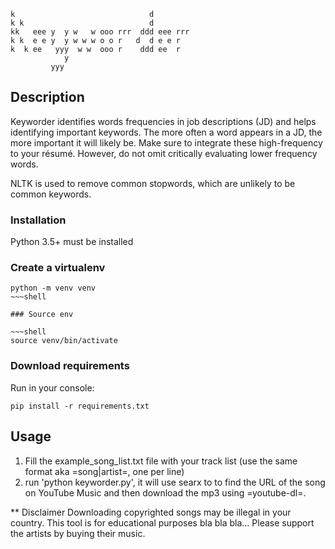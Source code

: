 
~~~shell
k                              d         
k k                            d         
kk   eee y  y w   w ooo rrr  ddd eee rrr 
k k  e e y  y w w w o o r   d  d e e r   
k  k ee   yyy  w w  ooo r    ddd ee  r   
            y                            
         yyy                             
~~~

## Description

Keyworder identifies words frequencies in job descriptions (JD) and helps identifying important keywords.
The more often a word appears in a JD, the more important it will likely be.
Make sure to integrate these high-frequency to your résumé.
However, do not omit critically evaluating lower frequency words.

NLTK is used to remove common stopwords, which are unlikely to be common keywords.


### Installation

Python 3.5+ must be installed


### Create a virtualenv 

~~~shell
python -m venv venv
~~~shell

### Source env

~~~shell
source venv/bin/activate
~~~

### Download requirements 

Run in your console:
~~~shell
pip install -r requirements.txt
~~~


## Usage 
1. Fill the example_song_list.txt file with your track list (use the same format aka =song|artist=, one per line)
2. run 'python keyworder.py', it will use searx to to find the URL of the song on YouTube Music and then download the mp3 using =youtube-dl=.


** Disclaimer
Downloading copyrighted songs may be illegal in your country. This tool is for educational purposes bla bla bla... Please support the artists by buying their music.
